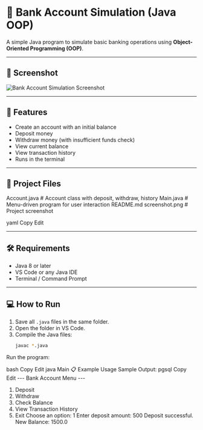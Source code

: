 
# 🏦 Bank Account Simulation (Java OOP)

A simple Java program to simulate basic banking operations using **Object-Oriented Programming (OOP)**.

---

## 📸 Screenshot
![Bank Account Simulation Screenshot](https://github.com/bclokesh/Bank-Account-Simulation/blob/847808ce4e2ad14b78abbcd1dbcc7a1005686414/Screenshot%202025-08-11%20220910.png.png)

---

## 🚀 Features
- Create an account with an initial balance
- Deposit money
- Withdraw money (with insufficient funds check)
- View current balance
- View transaction history
- Runs in the terminal

---

## 📂 Project Files
Account.java # Account class with deposit, withdraw, history
Main.java # Menu-driven program for user interaction
README.md
screenshot.png # Project screenshot

yaml
Copy
Edit

---

## 🛠️ Requirements
- Java 8 or later
- VS Code or any Java IDE
- Terminal / Command Prompt

---

## 💻 How to Run
1. Save all `.java` files in the same folder.
2. Open the folder in VS Code.
3. Compile the Java files:
   ```bash
   javac *.java
Run the program:

bash
Copy
Edit
java Main
📋 Example Usage
Sample Output:
pgsql
Copy
Edit
--- Bank Account Menu ---
1. Deposit
2. Withdraw
3. Check Balance
4. View Transaction History
5. Exit
Choose an option: 1
Enter deposit amount: 500
Deposit successful. New Balance: 1500.0
